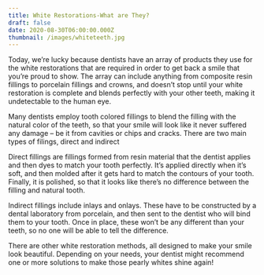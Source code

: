```yaml
---
title: White Restorations-What are They?
draft: false
date: 2020-08-30T06:00:00.000Z
thumbnail: /images/whiteteeth.jpg
---
```

Today, we’re lucky because dentists have an array of products they use for the white restorations that are required in order to get back a smile that you’re proud to show. The array can include anything from composite resin fillings to porcelain fillings and crowns, and doesn’t stop until your white restoration is complete and blends perfectly with your other teeth, making it undetectable to the human eye.

Many dentists employ tooth colored fillings to blend the filling with the natural color of the teeth, so that your smile will look like it never suffered any damage – be it from cavities or chips and cracks. There are two main types of filings, direct and indirect

Direct fillings are fillings formed from resin material that the dentist applies and then dyes to match your tooth perfectly. It’s applied directly when it’s soft, and then molded after it gets hard to match the contours of your tooth.  Finally, it is polished, so that it looks like there’s no difference between the filling and natural tooth.

Indirect fillings include inlays and onlays. These have to be constructed by a dental laboratory from porcelain, and then sent to the dentist who will bind them to your tooth. Once in place, these won’t be any different than your teeth, so no one will be able to tell the difference.

There are other white restoration methods, all designed to make your smile look beautiful. Depending on your needs, your dentist might recommend one or more solutions to make those pearly whites shine again!